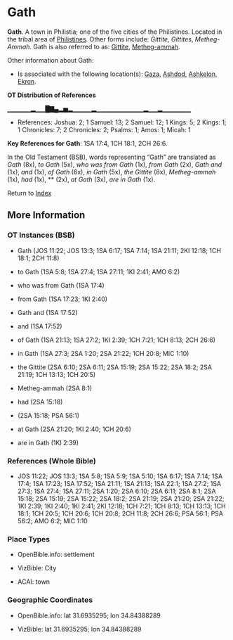 # Gath
**Gath**. 
A town in Philistia; one of the five cities of the Philistines. 
Located in the tribal area of [Philistines](../../../groups/md/acai/Philistine.md). 
Other forms include: 
*Gittite*, *Gittites*, *Metheg-Ammah*. 
Gath is also referred to as: 
[Gittite](Gittite.md), [Metheg-ammah](Metheg-ammah.md). 




Other information about Gath:


* Is associated with the following location(s): 
[Gaza](Gaza.md), [Ashdod](Ashdod.md), [Ashkelon](Ashkelon.md), [Ekron](Ekron.md). 


**OT Distribution of References**

▁▁▁▁▁▂▁▁█▇▄▂▅▂▁▁▁▁▂▁▁▁▁▁▁▁▁▁▁▂▁▁▂▁▁▁▁▁▁
* References: Joshua: 2; 1 Samuel: 13; 2 Samuel: 12; 1 Kings: 5; 2 Kings: 1; 1 Chronicles: 7; 2 Chronicles: 2; Psalms: 1; Amos: 1; Micah: 1



**Key References for Gath**: 
1SA 17:4, 1CH 18:1, 2CH 26:6. 


In the Old Testament (BSB), words representing “Gath” are translated as 
*Gath* (8x), *to Gath* (5x), *who was from Gath* (1x), *from Gath* (2x), *Gath and* (1x), *and* (1x), *of Gath* (6x), *in Gath* (5x), *the Gittite* (8x), *Metheg-ammah* (1x), *had* (1x), ** (2x), *at Gath* (3x), *are in Gath* (1x). 




Return to [Index](00-Index.md)

## More Information

### OT Instances (BSB)

* Gath (JOS 11:22; JOS 13:3; 1SA 6:17; 1SA 7:14; 1SA 21:11; 2KI 12:18; 1CH 18:1; 2CH 11:8)

* to Gath (1SA 5:8; 1SA 27:4; 1SA 27:11; 1KI 2:41; AMO 6:2)

* who was from Gath (1SA 17:4)

* from Gath (1SA 17:23; 1KI 2:40)

* Gath and (1SA 17:52)

* and (1SA 17:52)

* of Gath (1SA 21:13; 1SA 27:2; 1KI 2:39; 1CH 7:21; 1CH 8:13; 2CH 26:6)

* in Gath (1SA 27:3; 2SA 1:20; 2SA 21:22; 1CH 20:8; MIC 1:10)

* the Gittite (2SA 6:10; 2SA 6:11; 2SA 15:19; 2SA 15:22; 2SA 18:2; 2SA 21:19; 1CH 13:13; 1CH 20:5)

* Metheg-ammah (2SA 8:1)

* had (2SA 15:18)

*  (2SA 15:18; PSA 56:1)

* at Gath (2SA 21:20; 1KI 2:40; 1CH 20:6)

* are in Gath (1KI 2:39)



### References (Whole Bible)

* JOS 11:22; JOS 13:3; 1SA 5:8; 1SA 5:9; 1SA 5:10; 1SA 6:17; 1SA 7:14; 1SA 17:4; 1SA 17:23; 1SA 17:52; 1SA 21:11; 1SA 21:13; 1SA 22:1; 1SA 27:2; 1SA 27:3; 1SA 27:4; 1SA 27:11; 2SA 1:20; 2SA 6:10; 2SA 6:11; 2SA 8:1; 2SA 15:18; 2SA 15:19; 2SA 15:22; 2SA 18:2; 2SA 21:19; 2SA 21:20; 2SA 21:22; 1KI 2:39; 1KI 2:40; 1KI 2:41; 2KI 12:18; 1CH 7:21; 1CH 8:13; 1CH 13:13; 1CH 18:1; 1CH 20:5; 1CH 20:6; 1CH 20:8; 2CH 11:8; 2CH 26:6; PSA 56:1; PSA 56:2; AMO 6:2; MIC 1:10


### Place Types

* OpenBible.info: settlement

* VizBible: City

* ACAI: town



### Geographic Coordinates

* OpenBible.info: lat 31.6935295; lon 34.84388289

* VizBible: lat 31.6935295; lon 34.84388289




